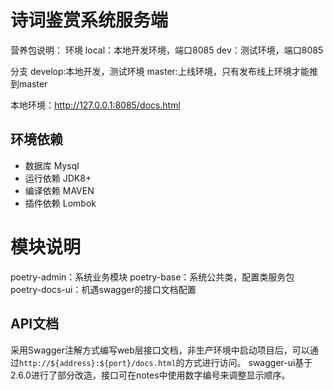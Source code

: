 # 诗词鉴赏系统服务端

营养包说明：
环境
local：本地开发环境，端口8085
dev：测试环境，端口8085

分支
develop:本地开发，测试环境
master:上线环境，只有发布线上环境才能推到master


本地环境：http://127.0.0.1:8085/docs.html

## 环境依赖
- 数据库   Mysql
- 运行依赖 JDK8+
- 编译依赖 MAVEN
- 插件依赖 Lombok

# 模块说明
poetry-admin：系统业务模块
poetry-base：系统公共类，配置类服务包
poetry-docs-ui：机遇swagger的接口文档配置


## API文档
   采用Swagger注解方式编写web层接口文档，非生产环境中启动项目后，可以通过`http://${address}:${port}/docs.html`的方式进行访问。
   swagger-ui基于2.6.0进行了部分改造，接口可在notes中使用数字编号来调整显示顺序。